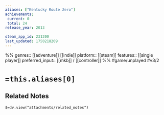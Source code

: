 ```yaml
---
aliases: ["Kentucky Route Zero"]
achievements:
 current: 0
 total: 24
release_year: 2013

steam_app_id: 231200
last_updated: 1750218209
---
```

%%
genres:: [[adventure]] [[indie]]
platform:: [[steam]]
features:: [[single player]]
preferred_input:: [[mkb]] / [[controller]]
%%
#game/unplayed
#v3/2

# `=this.aliases[0]`
## Related Notes
`$=dv.view("attachments/related_notes")`